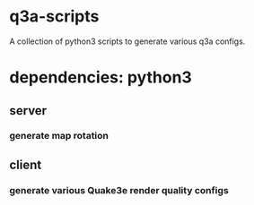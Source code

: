 # q3a-scripts
A collection of python3 scripts to generate various q3a configs.


# dependencies: python3


## server
### generate map rotation



## client
### generate various Quake3e render quality configs

